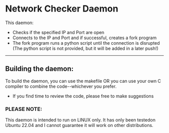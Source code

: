 # Network Checker Daemon

This daemon:
- Checks if the specified IP and Port are open
- Connects to the IP and Port and if successful, creates a fork program
- The fork program runs a python script until the connection is disrupted (The python script is not provided, but it will be added in a later push!)

---

## Building the daemon:

To build the daemon, you can use the makefile OR you can use your own C compiler to combine the code--whichever you prefer.

* If you find time to review the code, please free to make suggestions

### PLEASE NOTE:
This daemon is intended to run on LINUX only. It has only been testedon Ubuntu 22.04 and I cannot guarantee it will work on other distributions.

